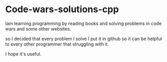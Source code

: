 # Code-wars-solutions-cpp

Iam learning programming by reading books and solving problems in code wars and some other websites.

so I decided that every problem I solve I put it in github so it can be helpful to every other programmer that struggling with it.

I hope it's useful.
